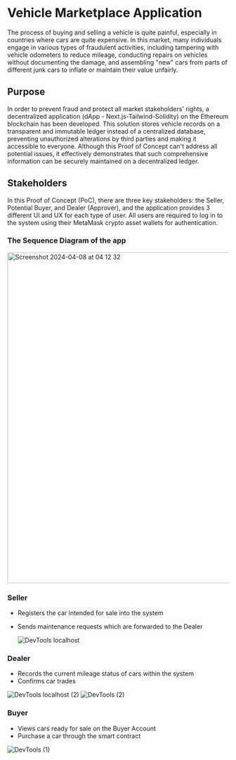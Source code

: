 # Vehicle Marketplace Application

The process of buying and selling a vehicle is quite painful, especially in countries where cars are quite expensive. In this market, many individuals engage in various types of fraudulent activities, including tampering with vehicle odometers to reduce mileage, conducting repairs on vehicles without documenting the damage, and assembling "new" cars from parts of different junk cars to inflate or maintain their value unfairly.

## Purpose

In order to prevent fraud and protect all market stakeholders' rights, a decentralized application (dApp - Next.js-Tailwind-Solidity) on the Ethereum blockchain has been developed. This solution stores vehicle records on a transparent and immutable ledger instead of a centralized database, preventing unauthorized alterations by third parties and making it accessible to everyone. Although this Proof of Concept can't address all potential issues, it effectively demonstrates that such comprehensive information can be securely maintained on a decentralized ledger.

## Stakeholders

In this Proof of Concept (PoC), there are three key stakeholders: the Seller, Potential Buyer, and Dealer (Approver), and the application provides 3 different UI and UX for each type of user. All users are required to log in to the system using their MetaMask crypto asset wallets for authentication.

### The Sequence Diagram of the app

<img width="753" alt="Screenshot 2024-04-08 at 04 12 32" src="https://github.com/harungokcegoz/Car-Dealer-on-Blockchain/assets/94520965/08bcd048-9b72-4624-9d21-bc0ec9b068da">

### Seller

- Registers the car intended for sale into the system
- Sends maintenance requests which are forwarded to the Dealer

  ![DevTools localhost](https://github.com/harungokcegoz/Car-Dealer-on-Blockchain/assets/94520965/f90c6435-ac34-4d04-af21-43dd37735586)


### Dealer

- Records the current mileage status of cars within the system
- Confirms car trades
  
![DevTools localhost (2)](https://github.com/harungokcegoz/Car-Dealer-on-Blockchain/assets/94520965/99aad585-7ad7-49b6-80d2-4497a5874132)
![DevTools (2)](https://github.com/harungokcegoz/Car-Dealer-on-Blockchain/assets/94520965/74793c3a-2c0d-46dc-8f56-cfd4b6e3d73a)

  

### Buyer

- Views cars ready for sale on the Buyer Account
- Purchase a car through the smart contract

![DevTools (1)](https://github.com/harungokcegoz/Car-Dealer-on-Blockchain/assets/94520965/5ca851e2-af71-48b0-86b7-316ccb13b7ad)
